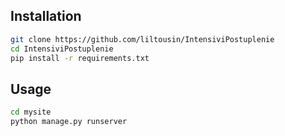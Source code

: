 ## Installation
```bash
git clone https://github.com/liltousin/IntensiviPostuplenie
cd IntensiviPostuplenie
pip install -r requirements.txt
```
## Usage
```bash
cd mysite
python manage.py runserver
```